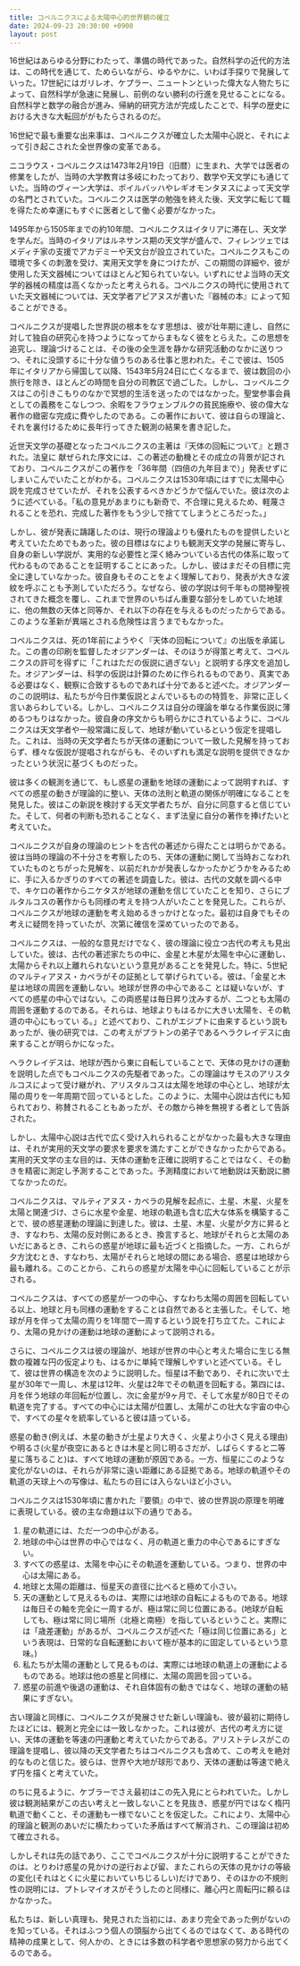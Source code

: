 ```yaml
---
title: コペルニクスによる太陽中心的世界観の確立
date: 2024-09-23 20:30:00 +0900
layout: post
---
```


16世紀はあらゆる分野にわたって、準備の時代であった。自然科学の近代的方法は、この時代を通じて、ためらいながら、ゆるやかに、いわば手探りで発展していった。17世紀にはガリレオ、ケプラー、ニュートンといった偉大な人物たちによって、自然科学が急速に発展し、前例のない勝利の行進を見せることになる。自然科学と数学の融合が進み、帰納的研究方法が完成したことで、科学の歴史における大きな大転回ががもたらされるのだ。

16世紀で最も重要な出来事は、コペルニクスが確立した太陽中心説と、それによって引き起こされた全世界像の変革である。

ニコラウス・コペルニクスは1473年2月19日（旧暦）に生まれ、大学では医者の修業をしたが、当時の大学教育は多岐にわたっており、数学や天文学にも通じていた。当時のヴィーン大学は、ポイルバッハやレギオモンタヌスによって天文学の名門とされていた。コペルニクスは医学の勉強を終えた後、天文学に転じて職を得たため幸運にもすぐに医者として働く必要がなかった。

1495年から1505年までの約10年間、コペルニクスはイタリアに滞在し、天文学を学んだ。当時のイタリアはルネサンス期の天文学が盛んで、フィレンツェではメディチ家の支援でアカデミーや天文台が設立されていた。コペルニクスもこの環境で多くの刺激を受け、実用天文学を身につけたが、この期間の詳細や、彼が使用した天文器械についてはほとんど知られていない。いずれにせよ当時の天文学的器械の精度は高くなかったと考えられる。コペルニクスの時代に使用されていた天文器械については、天文学者アピアヌスが書いた『器械の本』によって知ることができる。

コペルニクスが提唱した世界説の根本をなす思想は、彼が壮年期に達し、自然に対して独自の研究心を持つようになってからまもなく彼をとらえた。この思想を追究し、理論づけることは、その後の全生涯を静かな研究活動のなかに送りつつ、それに没頭するに十分な値うちのある仕事と思われた。そこで彼は、1505年にイタリアから帰国して以降、1543年5月24日に亡くなるまで、彼は数回の小旅行を除き、ほとんどの時間を自分の司教区で過ごした。しかし、コッペルニクスはこの引きこもりのなかで冥想的生活を送ったのではなかった。聖堂参事会員としての義務をこなしつつ、余暇をフラウェンブルクの貧民施療や、彼の偉大な著作の緻密な完成に費やしたのである。この著作において、彼は自らの理論と、それを裏付けるために長年行ってきた観測の結果を書き記した。

近世天文学の基礎となったコペルニクスの主著は『天体の回転について』と題された。法皇に 献ぜられた序文には、この著述の動機とその成立の背景が記されており、コペルニクスがこの著作を「36年間（四倍の九年目まで）」発表せずにしまいこんでいたことがわかる。コペルニクスは1530年頃にはすでに太陽中心説を完成させていたが、それを公表するべきかどうかで悩んでいた。彼は次のように述べている。「私の意見があまりにも新奇で、不合理に見えるため、軽蔑されることを恐れ、完成した著作をもう少しで捨ててしまうところだった。」


しかし、彼が発表に躊躇したのは、現行の理論よりも優れたものを提供したいと考えていたためでもあった。彼の目標はなによりも観測天文学の発展に寄与し、自身の新しい学説が、実用的な必要性と深く絡みついている古代の体系に取って代わるものであることを証明することにあった。しかし、彼はまだその目標に完全に達していなかった。彼自身もそのことをよく理解しており、発表が大きな波紋を呼ぶことも予測していただろう。なぜなら、彼の学説は何千年もの間神聖視されてきた概念を覆し、これまで世界のいちばん重要な部分をしめていた地球に、他の無数の天体と同等か、それ以下の存在を与えるものだったからである。このような革新が異端とされる危険性は言うまでもなかった。

コペルニクスは、死の1年前にようやく『天体の回転について』の出版を承諾した。この書の印刷を監督したオジアンダーは、そのほうが得策と考えて、コペルニクスの許可を得ずに「これはただの仮説に過ぎない」と説明する序文を追加した。オジアンダーは、科学の仮説は計算のために作られるものであり、真実である必要はなく、観察に合致するものであれば十分であると述べた。オジアンダーのこの説明は、私たちが今日作業仮説とよんでいるものの特質を、非常に正しく言いあらわしている。しかし、コペルニクスは自分の理論を単なる作業仮説に薄めるつもりはなかった。彼自身の序文からも明らかにされているように、コペルニクスは天文学者や一般常識に反して、地球が動いているという仮定を提唱した。これは、当時の天文学者たちが天体の運動について一致した見解を持っておらず、様々な仮説が提唱されながらも、そのいずれも満足な説明を提供できなかったという状況に基づくものだった。

彼は多くの観測を通じて、もし惑星の運動を地球の運動によって説明すれば、すべての惑星の動きが理論的に整い、天体の法則と軌道の関係が明確になることを発見した。彼はこの新説を検討する天文学者たちが、自分に同意すると信じていた。そして、何者の判断も恐れることなく、まず法皇に自分の著作を捧げたいと考えていた。

コペルニクスが自身の理論のヒントを古代の著述から得たことは明らかである。彼は当時の理論の不十分さを考察したのち、天体の運動に関して当時おこなわれていたものとちがった見解を、以前だれかが発表しなかったかどうかをみるために、手に入るかぎりのすべての著述を調査した。彼は、古代の文献を調べる中で、キケロの著作からニケタスが地球の運動を信じていたことを知り、さらにブルタルコスの著作からも同様の考えを持つ人がいたことを発見した。これらが、コペルニクスが地球の運動を考え始めるきっかけとなった。最初は自身でもその考えに疑問を持っていたが、次第に確信を深めていったのである。

コペルニクスは、一般的な意見だけでなく、彼の理論に役立つ古代の考えも見出していた。彼は、古代の著述家たちの中に、金星と木星が太陽を中心に運動し、太陽からそれ以上離れられないという意見があることを発見した。特に、5世紀のマルティアヌス・カペラがその証拠として挙げられている。彼は、「金星と木星は地球の周囲を運動しない。地球が世界の中心であるこ とは疑いないが、すべての惑星の中心ではない。この両惑星は毎日昇り沈みするが、二つとも太陽の 周囲を運動するのである。それらは、地球よりもはるかに大きい太陽を、その軌道の中心にもってい る。」と述べており、これがエジプトに由来するという説もあったが、後の研究では、この考えがプラトンの弟子であるヘラクレイデスに由来することが明らかになった。

ヘラクレイデスは、地球が西から東に自転していることで、天体の見かけの運動を説明した点でもコペルニクスの先駆者であった。この理論はサモスのアリスタルコスによって受け継がれ、アリスタルコスは太陽を地球の中心とし、地球が太陽の周りを一年周期で回っているとした。このように、太陽中心説は古代にも知られており、称賛されることもあったが、その敵から神を無視する者として告訴された。

しかし、太陽中心説は古代で広く受け入れられることがなかった最も大きな理由は、それが実用的天文学の要求を要求を満たすことができなかったからである。実用的天文学の主な目的は、天体の運動を正確に説明することではなく、その動きを精密に測定し予測することであった。予測精度において地動説は天動説に勝てなかったのだ。


コペルニクスは、マルティアヌス・カペラの見解を起点に、土星、木星、火星を太陽と関連づけ、さらに水星や金星、地球の軌道も含む広大な体系を構築することで、彼の惑星運動の理論に到達した。彼は、土星、木星、火星が夕方に昇るとき、すなわち、太陽の反対側にあるとき、換言すると、地球がそれらと太陽のあいだにあるとき、これらの惑星が地球に最も近づくと指摘した。一方、これらが夕方沈むとき、すなわち、太陽がそれらと地球の間にある場合、惑星は地球から最も離れる。このことから、これらの惑星が太陽を中心に回転していることが示される。

コペルニクスは、すべての惑星が一つの中心、すなわち太陽の周囲を回転している以上、地球と月も同様の運動をすることは自然であると主張した。そして、地球が月を伴って太陽の周りを1年間で一周するという説を打ち立てた。これにより、太陽の見かけの運動は地球の運動によって説明される。

さらに、コペルニクスは彼の理論が、地球が世界の中心と考えた場合に生じる無数の複雑な円の仮定よりも、はるかに単純で理解しやすいと述べている。そして、彼は世界の構造を次のように説明した。恒星は不動であり、それに次いで土星が30年で一周し、木星は12年、火星は2年でその軌道を回転する。第四には、月を伴う地球の年回転が位置し、次に金星が9ヶ月で、そして水星が80日でその軌道を完了する。すべての中心には太陽が位置し、太陽がこの壮大な宇宙の中心で、すべての星々を統率していると彼は語っている。

惑星の動き(例えば、木星の動きが土星より大きく、火星より小さく見える理由)や明るさ(火星が夜空にあるときは木星と同じ明るさだが、しばらくすると二等星に落ちること)は、すべて地球の運動が原因である。一方、恒星にこのような変化がないのは、それらが非常に遠い距離にある証拠である。地球の軌道やその軌道の天球上への写像は、私たちの目には入らないほど小さい。

コペルニクスは1530年頃に書かれた『要領』の中で、彼の世界説の原理を明確に表現している。彼の主な命題は以下の通りである。

1. 星の軌道には、ただ一つの中心がある。
2. 地球の中心は世界の中心ではなく、月の軌道と重力の中心であるにすぎない。
3. すべての惑星は、太陽を中心にその軌道を運動している。つまり、世界の中心は太陽にある。
4. 地球と太陽の距離は、恒星天の直径に比べると極めて小さい。
5. 天の運動として見えるものは、実際には地球の自転によるものである。地球は毎日その軸を完全に一周するが、極は常に同じ位置にある。(地球が自転しても、極は常に同じ場所（北極と南極）を指しているということ。実際には「歳差運動」があるが、コペルニクスが述べた「極は同じ位置にある」という表現は、日常的な自転運動において極が基本的に固定しているという意味。)
6. 私たちが太陽の運動として見るものは、実際には地球の軌道上の運動によるものである。地球は他の惑星と同様に、太陽の周囲を回っている。
7. 惑星の前進や後退の運動は、それ自体固有の動きではなく、地球の運動の結果にすぎない。

古い理論と同様に、コペルニクスが発展させた新しい理論も、彼が最初に期待したほどには、観測と完全には一致しなかった。これは彼が、古代の考え方に従い、天体の運動を等速の円運動と考えていたからである。アリストテレスがこの理論を提唱し、彼以降の天文学者たちはコペルニクスも含めて、この考えを絶対的なものと信じた。彼らは、世界や大地が球形であり、天体の運動は等速で絶えず円を描くと考えていた。

のちに見るように、ケブラーでさえ最初はこの先入見にとらわれていた。しかし彼は観測結果がこの古い考えと一致しないことを見抜き、惑星が円ではなく楕円軌道で動くこと、その運動も一様でないことを仮定した。これにより、太陽中心的理論と観測のあいだに横たわっていた矛盾はすべて解消され、この理論は初めて確立される。

しかしそれは先の話であり、ここでコペルニクスが十分に説明することができたのは、とりわけ惑星の見かけの逆行および留、またこれらの天体の見かけの等級の変化(それはとくに火星においていちじるしい)だけであり、そのほかの不規則性の説明には、プトレマイオスがそうしたのと同様に、離心円と周転円に頼るほかなかった。

私たちは、新しい真理も、発見された当初には、あまり完全であった例がないのを知っている。それはふつう個人の頭脳から出てくるのではなくて、ある時代の精神の成果として、何人かの、ときには多数の科学者や思想家の努力から出てくるのである。